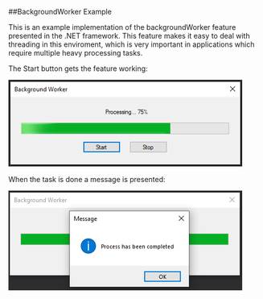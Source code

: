 ##BackgroundWorker Example

This is an example implementation of the backgroundWorker feature presented in the .NET framework. This feature makes it easy to deal with threading in this enviroment, which is very important in applications which require multiple heavy processing tasks.

The Start button gets the feature working:

![](img/main_window.PNG)

When the task is done a message is presented:

![](img/completed_process.PNG)